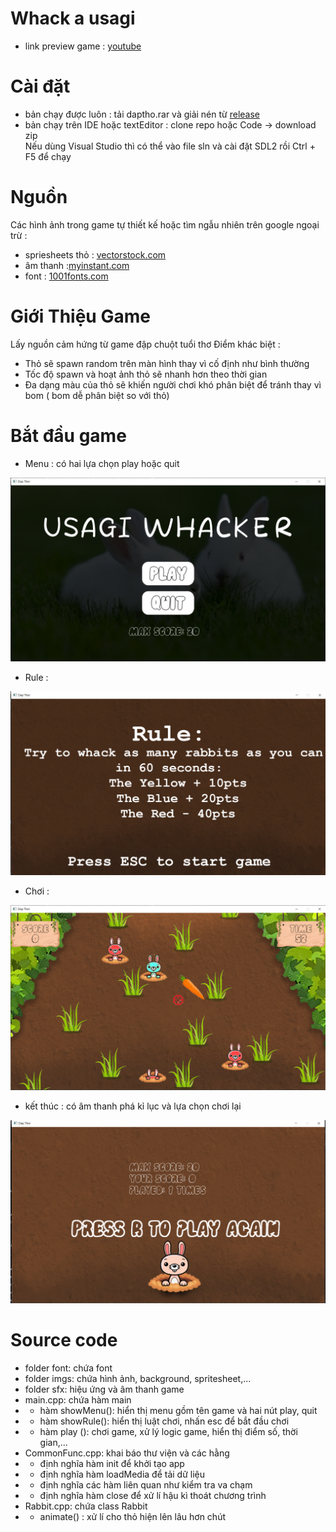 # Whack a usagi
- link preview game : [youtube](https://youtu.be/-1Npw2A5UbA?si=GNvPXeWHmDPLzrkK)
# Cài đặt
- bản chạy được luôn : tải daptho.rar và giải nén từ [release](https://github.com/NTDat05/daptho/releases/tag/release)
- bản chạy trên IDE hoặc textEditor : clone repo hoặc Code -> download zip </br> Nếu dùng Visual Studio thì có thể vào file sln và cài đặt SDL2 rồi Ctrl + F5 để chạy


# Nguồn 
Các hình ảnh trong game tự thiết kế hoặc tìm ngẫu nhiên trên google ngoại trừ :
- spriesheets thỏ : [vectorstock.com](https://www.vectorstock.com/)
- âm thanh :[myinstant.com]( https://www.myinstants.com/)
- font : [1001fonts.com](https://www.1001fonts.com/)
# Giới Thiệu Game
 Lấy nguồn cảm hứng từ game đập chuột tuổi thơ
 Điểm khác biệt :
 - Thỏ sẽ spawn random trên màn hình thay vì cố định như bình thường
 - Tốc độ spawn và hoạt ảnh thỏ sẽ nhanh hơn theo thời gian
 - Đa dạng màu của thỏ sẽ khiến người chơi khó phân biệt để tránh thay vì bom ( bom dễ phân biệt so với thỏ)
# Bắt đầu game
- Menu : có hai lựa chọn play hoặc quit
<div style="text-align: center;">

![menu](preview/menu.png)

</div>

- Rule : 
<div style="text-align: center;">

![rule](preview/rule.png)

</div>


- Chơi : 
<div style="text-align: center;">

![play](preview/play.png)

</div>

- kết thúc : có âm thanh phá kỉ lục và lựa chọn chơi lại
<div style="text-align: center;">

![gameover](preview/gameOver.png)

</div>


# Source code
- folder font: chứa font
- folder imgs: chứa hình ảnh, background, spritesheet,...
- folder sfx: hiệu ứng và âm thanh game
- main.cpp: chứa hàm main 
- - hàm showMenu(): hiển thị menu gồm tên game và hai nút play, quit
- - hàm showRule(): hiển thị luật chơi, nhấn esc để bắt đầu chơi 
- - hàm play (): chơi game, xử lý logic game, hiển thị điểm số, thời gian,...
- CommonFunc.cpp: khai báo thư viện và các hằng
- - định nghĩa hàm init để khởi tạo app
- - định nghĩa hàm loadMedia để tải dữ liệu
- - định nghĩa các hàm liên quan như kiểm tra va chạm
- - định nghĩa hàm close để xử lí hậu kì thoát chương trình
- Rabbit.cpp: chứa class Rabbit 
- - animate() : xử lí cho thỏ hiện lên lâu hơn chút 
